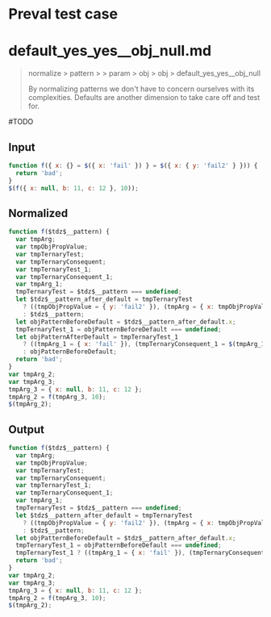 # Preval test case

# default_yes_yes__obj_null.md

> normalize > pattern >  > param > obj > obj > default_yes_yes__obj_null
>
> By normalizing patterns we don't have to concern ourselves with its complexities. Defaults are another dimension to take care off and test for.

#TODO

## Input

`````js filename=intro
function f({ x: {} = $({ x: 'fail' }) } = $({ x: { y: 'fail2' } })) {
  return 'bad';
}
$(f({ x: null, b: 11, c: 12 }, 10));
`````

## Normalized

`````js filename=intro
function f($tdz$__pattern) {
  var tmpArg;
  var tmpObjPropValue;
  var tmpTernaryTest;
  var tmpTernaryConsequent;
  var tmpTernaryTest_1;
  var tmpTernaryConsequent_1;
  var tmpArg_1;
  tmpTernaryTest = $tdz$__pattern === undefined;
  let $tdz$__pattern_after_default = tmpTernaryTest
    ? ((tmpObjPropValue = { y: 'fail2' }), (tmpArg = { x: tmpObjPropValue }), (tmpTernaryConsequent = $(tmpArg)), tmpTernaryConsequent)
    : $tdz$__pattern;
  let objPatternBeforeDefault = $tdz$__pattern_after_default.x;
  tmpTernaryTest_1 = objPatternBeforeDefault === undefined;
  let objPatternAfterDefault = tmpTernaryTest_1
    ? ((tmpArg_1 = { x: 'fail' }), (tmpTernaryConsequent_1 = $(tmpArg_1)), tmpTernaryConsequent_1)
    : objPatternBeforeDefault;
  return 'bad';
}
var tmpArg_2;
var tmpArg_3;
tmpArg_3 = { x: null, b: 11, c: 12 };
tmpArg_2 = f(tmpArg_3, 10);
$(tmpArg_2);
`````

## Output

`````js filename=intro
function f($tdz$__pattern) {
  var tmpArg;
  var tmpObjPropValue;
  var tmpTernaryTest;
  var tmpTernaryConsequent;
  var tmpTernaryTest_1;
  var tmpTernaryConsequent_1;
  var tmpArg_1;
  tmpTernaryTest = $tdz$__pattern === undefined;
  let $tdz$__pattern_after_default = tmpTernaryTest
    ? ((tmpObjPropValue = { y: 'fail2' }), (tmpArg = { x: tmpObjPropValue }), (tmpTernaryConsequent = $(tmpArg)), tmpTernaryConsequent)
    : $tdz$__pattern;
  let objPatternBeforeDefault = $tdz$__pattern_after_default.x;
  tmpTernaryTest_1 = objPatternBeforeDefault === undefined;
  tmpTernaryTest_1 ? ((tmpArg_1 = { x: 'fail' }), (tmpTernaryConsequent_1 = $(tmpArg_1)), tmpTernaryConsequent_1) : objPatternBeforeDefault;
  return 'bad';
}
var tmpArg_2;
var tmpArg_3;
tmpArg_3 = { x: null, b: 11, c: 12 };
tmpArg_2 = f(tmpArg_3, 10);
$(tmpArg_2);
`````
